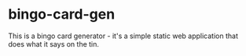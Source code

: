 # bingo-card-gen

This is a bingo card generator - it's a simple static web application that does what it says on the tin.



